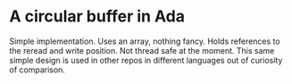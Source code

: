 # A circular buffer in Ada

Simple implementation. Uses an array, nothing fancy. Holds references to the reread and write position. Not thread safe at the moment. This same simple design is used in other repos in different languages out of curiosity of comparison.


